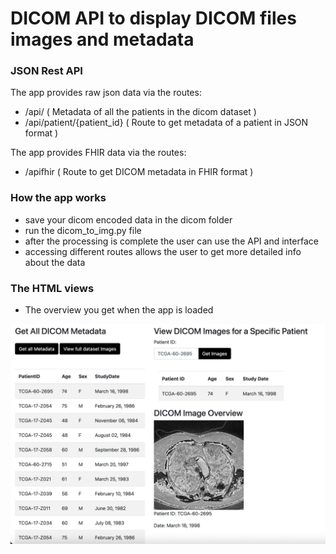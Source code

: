 # DICOM API to display DICOM files images and metadata

### JSON Rest API

The app provides raw json data via the routes:

- /api/  ( Metadata of all the patients in the dicom dataset )
- /api/patient/{patient_id} ( Route to get metadata of a patient in JSON format )


The app provides FHIR data via the routes:

- /apifhir ( Route to get DICOM metadata in FHIR format )


### How the app works

- save your dicom encoded data in the dicom folder
- run the dicom_to_img.py file
- after the processing is complete the user can use the API and interface
- accessing different routes allows the user to get more detailed info about the data



### The HTML views

- The overview you get when the app is loaded
  
![Alt Text](dicom1.png)
